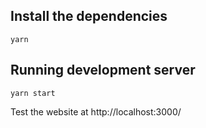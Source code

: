 ## Install the dependencies
```
yarn
```

## Running development server
```
yarn start
```

Test the website at http://localhost:3000/